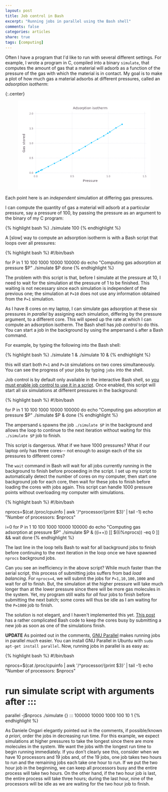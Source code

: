 ```yaml
---
layout: post
title: Job control in Bash
excerpt: "Running jobs in parallel using the Bash shell"
comments: false
categories: articles
share: true
tags: [computing]
---
```


Often I have a program that I'd like to run with several different settings. For example, I wrote a program in C, compiled into a binary `simulate`, that computes the amount of gas that a material will adsorb as a function of the pressure of the gas with which the material is in contact. My goal is to make a plot of how much gas a material adsorbs at different pressures, called an *adsorption isotherm*:

{:.center}
<figure>
    <img src="/images/match.png" alt="image">
</figure>

Each point here is an *independent* simulation at differing gas pressures.

I can compute the quantity of gas a material will adsorb at a particular pressure, say a pressure of 100, by passing the pressure as an argument to the binary of my C program:

{% highlight bash %}
./simulate 100
{% endhighlight %}

A [slow] way to compute an adsorption isotherm is with a Bash script that loops over all pressures:

{% highlight bash %}
#!/bin/bash

for P in 1 10 100 1000 10000 100000
do
    echo "Computing gas adsorption at pressure $P"
    ./simulate $P
done
{% endhighlight %}

The problem with this script is that, before I simulate at the pressure at 10, I need to wait for the simulation at the pressure of 1 to be finished. This waiting is not necessary since each simulation is independent of the previous one; the simulation at `P=10` does not use any information obtained from the `P=1` simulation.

As I have 8 cores on my laptop, I can simulate gas adsorption at these six pressures *in parallel* by assigning each simulation, differing by the pressure argument, to a different core. This will speed up the rate at which I can compute an adsorption isotherm. The Bash shell has *job control* to do this. You can start a job in the background by using the ampersand `&` after a Bash command.

For example, by typing the following into the Bash shell:

{% highlight bash %}
./simulate 1 &
./simulate 10 &
{% endhighlight %}

this will start both `P=1` and `P=10` simulations on two cores simultaneously. You can see the progress of your jobs by typing `jobs` into the shell.

Job control is by default only available in the interactive Bash shell, so [you must enable job control to use it in a script](http://stackoverflow.com/questions/690266/why-cant-i-use-job-control-in-a-bash-script). Once enabled, this script will start all six simulations at different pressures in the background:

{% highlight bash %}
#!/bin/bash

for P in 1 10 100 1000 10000 100000
do
    echo "Computing gas adsorption at pressure $P"
    ./simulate $P &
done
{% endhighlight %}

The ampersand `&` spawns the job `./simulate $P` in the background and allows the loop to continue to the next iteration without waiting for this `./simulate $P` job to finish.

This script is dangerous. What if we have 1000 pressures? What if our laptop only has three cores-- not enough to assign each of the six pressures to different cores?

The `wait` command in Bash will wait for all jobs currently running in the background to finish before proceeding in the script. I set up my script to automatically detect the number of cores on my computer, then start one background job for each core, then wait for these jobs to finish before loading the cores with jobs again. This script can handle 1000 pressure points without overloading my computer with simulations.

{% highlight bash %}
#!/bin/bash

nprocs=$(cat /proc/cpuinfo | awk '/^processor/{print $3}' | tail -1)
echo "Number of processors: $nprocs"

i=0
for P in 1 10 100 1000 10000 100000
do
    echo "Computing gas adsorption at pressure $P"
    ./simulate $P &
    ((i++))
    [[ $((i%nprocs)) -eq 0 ]] && wait
done
{% endhighlight %}

The last line in the loop tells Bash to wait for all background jobs to finish before continuing to the next iteration in the loop once we have spawned `nprocs` background jobs.

Can you see an inefficiency in the above script? While much faster than the serial script, this process of submitting jobs suffers from bad *load balancing*. For `nprocs=4`, we will submit the jobs for `P=1,10,100,1000` and wait for *all* to finish. But, the simulation at the higher pressure will take much longer than at the lower pressure since there will be more gas molecules in the system. Yet, my program still waits for *all* four jobs to finish before submitting the next batch; some cores will thus be idle as I am waiting for the `P=1000` job to finish.

The solution is not elegant, and I haven't implemented this yet. [This post](http://prll.sourceforge.net/shell_parallel.html) has a rather complicated Bash code to keep the cores busy by submitting a new job as soon as one of the simulations finish.

**UPDATE** As pointed out in the comments, [GNU Parallel](https://www.gnu.org/software/parallel/) makes running jobs in parallel *much* easier. You can install GNU Parallel in Ubuntu with `sudo apt-get install parallel`. Now, running jobs in parallel is as easy as:

{% highlight bash %}
#!/bin/bash

nprocs=$(cat /proc/cpuinfo | awk '/^processor/{print $3}' | tail -1)
echo "Number of processors: $nprocs"

# run simulate script with arguments after :::
parallel -j$nprocs ./simulate {} ::: 100000 10000 1000 100 10 1
{% endhighlight %}

As Daniele Ongari elegantly pointed out in the comments, if possible/known *a priori*, order the jobs in decreasing run time. For this example, we expect simulations at higher pressures to take the longest since there are more molecules in the system. We want the jobs with the longest run time to begin running immediately. If you don't clearly see this, consider when we have 10 processors and 19 jobs and, of the 19 jobs, one job takes two hours to run and the remaining jobs each take one hour to run. If we put the two hour job in the beginning, we can keep all processors busy and the entire process will take two hours. On the other hand, if the two hour job is last, the entire process will take three hours; during the last hour, nine of the processors will be idle as we are waiting for the two hour job to finish.
